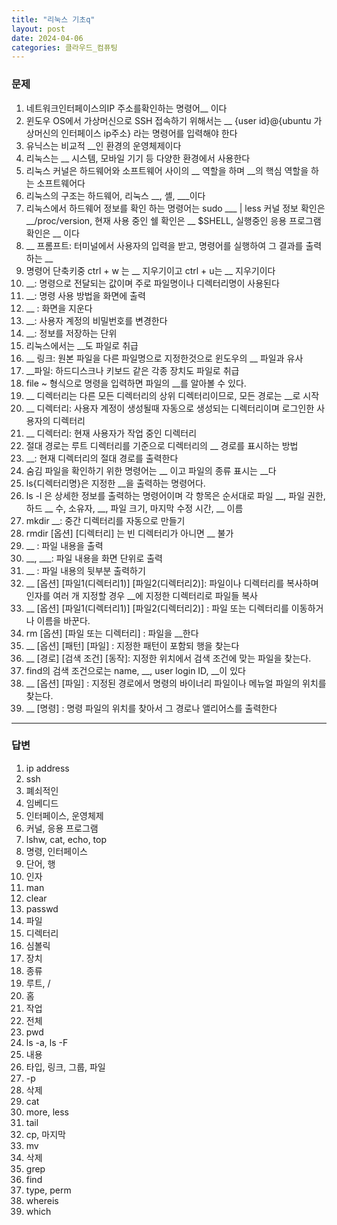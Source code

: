 ```yaml
---
title: "리눅스 기초q"
layout: post
date: 2024-04-06
categories: 클라우드_컴퓨팅
---
```

### 문제
1. 네트워크인터페이스의IP 주소를확인하는 명령어__ 이다
2. 윈도우 OS에서 가상머신으로 SSH 접속하기 위해서는 __ {user id}@{ubuntu 가상머신의 인터페이스 ip주소} 라는 명령어를 입력해야 한다
3. 유닉스는 비교적 __인 환경의 운영체제이다
4. 리눅스는 __ 시스템, 모바일 기기 등 다양한 환경에서 사용한다
5. 리눅스 커널은 하드웨어와 소프트웨어 사이의 __ 역할을 하며 __의 핵심 역할을 하는 소프트웨어다
6. 리눅스의 구조는 하드웨어, 리눅스 __, 셸, ___이다
7. 리눅스에서 하드웨어 정보를 확인 하는 명령어는 sudo ___ | less 커널 정보 확인은 __/proc/version, 현재 사용 중인 쉘 확인은 __ $SHELL, 실행중인 응용 프로그램 확인은 __ 이다
8. __ 프롬프트: 터미널에서 사용자의 입력을 받고, 명령어를 실행하여 그 결과를 출력하는 __
9.  명령어 단축키중 ctrl + w 는 __ 지우기이고 ctrl + u는 __ 지우기이다
10. __: 명령으로 전달되는 값이며 주로 파일명이나 디렉터리명이 사용된다
11. __: 명령 사용 방법을 화면에 출력
12.  __ : 화면을 지운다
13. __: 사용자 계정의 비밀번호를 변경한다
14. __: 정보를 저장하는 단위
15. 리눅스에서는 __도 파일로 취급
16. __ 링크: 원본 파일을 다른 파일명으로 지정한것으로 윈도우의 __ 파일과 유사
17. __파일: 하드디스크나 키보드 같은 각종 장치도 파일로 취급
18. file ~ 형식으로 명령을 입력하면 파일의 __를 알아볼 수 있다.
19. __ 디렉터리는 다른 모든 디렉터리의 상위 디렉터리이므로, 모든 경로는 __로 시작
20.  __ 디렉터리: 사용자 계정이 생성될때 자동으로 생성되는 디렉터리이며 로그인한 사용자의 디렉터리
21. __ 디렉터리: 현재 사용자가 작업 중인 디렉터리
22. 절대 경로는 루트 디렉터리를 기준으로 디렉터리의 __ 경로를 표시하는 방법
23. __: 현재 디렉터리의 절대 경로를 출력한다
24.  숨김 파일을 확인하기 위한 명령어는 __ 이고 파일의 종류 표시는 __다
25. ls{디렉터리명}은 지정한 __을 출력하는 명령어다.
26.  ls -l 은 상세한 정보를 출력하는 명령어이며 각 항목은 순서대로 파일 __, 파일 권한, 하드 __ 수, 소유자, __, 파일 크기, 마지막 수정 시간, __ 이름
27. mkdir __: 중간 디렉터리를 자동으로 만들기
28. rmdir [옵션] [디렉터리] 는 빈 디렉터리가 아니면 __ 불가
29. __ : 파일 내용을 출력
30. __, ___:  파일 내용을 화면 단위로 출력
31. __ : 파일 내용의 뒷부분 출력하기
32. __ [옵션] [파일1(디렉터리1)] [파일2(디렉터리2)]: 파일이나 디렉터리를 복사하며 인자를 여러 개 지정할 경우 __에 지정한 디렉터리로 파일들 복사
33. __ [옵션] [파일1(디렉터리1)] [파일2(디렉터리2)] : 파일 또는 디렉터리를 이동하거나 이름을 바꾼다.
34. rm [옵션] [파일 또는 디렉터리] : 파일을 __한다
35. __ [옵션] [패턴] [파일] : 지정한 패턴이 포함되 행을 찾는다
36. __ [경로] [검색 조건] [동작]: 지정한 위치에서 검색 조건에 맞는 파일을 찾는다.
37. find의 검색 조건으로는 name, __, user login ID, __이 있다
38. __ [옵션] [파일] : 지정된 경로에서 명령의 바이너리 파일이나 메뉴얼 파일의 위치를 찾는다.
39. __ [명령] : 명령 파일의 위치를 찾아서 그 경로나 앨리어스를 출력한다





<hr>

### 답변
1. ip address
2. ssh
3. 폐쇠적인
4. 임베디드
5. 인터페이스, 운영체제
6. 커널, 응용 프로그램
7. lshw, cat, echo, top
8. 명령, 인터페이스
9. 단어, 행
10. 인자
11. man
12. clear
13. passwd
14. 파일
15. 디렉터리
16. 심볼릭
17. 장치
18. 종류
19. 루트, /
20. 홈
21. 작업
22. 전체
23. pwd
24. ls -a, ls -F
25. 내용
26. 타입, 링크,  그룹, 파일
27. -p
28. 삭제
29. cat
30. more, less
31. tail
32. cp, 마지막
33. mv
34. 삭제
35. grep
36. find
37. type, perm
38. whereis
39. which
